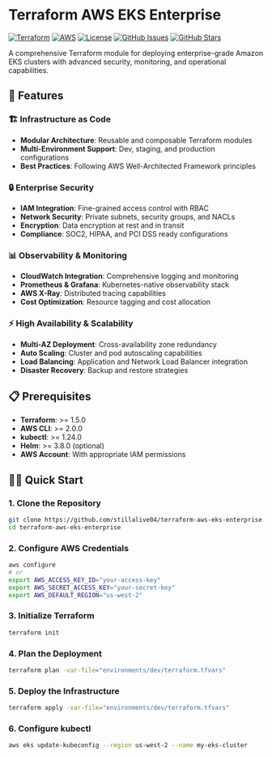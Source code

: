 # Terraform AWS EKS Enterprise

[![Terraform](https://img.shields.io/badge/Terraform-1.5%2B-623CE4?logo=terraform&logoColor=white)](https://www.terraform.io/)
[![AWS](https://img.shields.io/badge/AWS-EKS-FF9900?logo=amazon-aws&logoColor=white)](https://aws.amazon.com/eks/)
[![License](https://img.shields.io/badge/License-MIT-blue.svg)](LICENSE)
[![GitHub Issues](https://img.shields.io/github/issues/stillalive04/terraform-aws-eks-enterprise)](https://github.com/stillalive04/terraform-aws-eks-enterprise/issues)
[![GitHub Stars](https://img.shields.io/github/stars/stillalive04/terraform-aws-eks-enterprise)](https://github.com/stillalive04/terraform-aws-eks-enterprise/stargazers)

A comprehensive Terraform module for deploying enterprise-grade Amazon EKS clusters with advanced security, monitoring, and operational capabilities.

## 🚀 Features

### 🏗️ Infrastructure as Code
- **Modular Architecture**: Reusable and composable Terraform modules
- **Multi-Environment Support**: Dev, staging, and production configurations
- **Best Practices**: Following AWS Well-Architected Framework principles

### 🔒 Enterprise Security
- **IAM Integration**: Fine-grained access control with RBAC
- **Network Security**: Private subnets, security groups, and NACLs
- **Encryption**: Data encryption at rest and in transit
- **Compliance**: SOC2, HIPAA, and PCI DSS ready configurations

### 📊 Observability & Monitoring
- **CloudWatch Integration**: Comprehensive logging and monitoring
- **Prometheus & Grafana**: Kubernetes-native observability stack
- **AWS X-Ray**: Distributed tracing capabilities
- **Cost Optimization**: Resource tagging and cost allocation

### ⚡ High Availability & Scalability
- **Multi-AZ Deployment**: Cross-availability zone redundancy
- **Auto Scaling**: Cluster and pod autoscaling capabilities
- **Load Balancing**: Application and Network Load Balancer integration
- **Disaster Recovery**: Backup and restore strategies

## 📋 Prerequisites

- **Terraform**: >= 1.5.0
- **AWS CLI**: >= 2.0.0
- **kubectl**: >= 1.24.0
- **Helm**: >= 3.8.0 (optional)
- **AWS Account**: With appropriate IAM permissions

## 🏃‍♂️ Quick Start

### 1. Clone the Repository

```bash
git clone https://github.com/stillalive04/terraform-aws-eks-enterprise.git
cd terraform-aws-eks-enterprise
```

### 2. Configure AWS Credentials

```bash
aws configure
# or
export AWS_ACCESS_KEY_ID="your-access-key"
export AWS_SECRET_ACCESS_KEY="your-secret-key"
export AWS_DEFAULT_REGION="us-west-2"
```

### 3. Initialize Terraform

```bash
terraform init
```

### 4. Plan the Deployment

```bash
terraform plan -var-file="environments/dev/terraform.tfvars"
```

### 5. Deploy the Infrastructure

```bash
terraform apply -var-file="environments/dev/terraform.tfvars"
```

### 6. Configure kubectl

```bash
aws eks update-kubeconfig --region us-west-2 --name my-eks-cluster
```